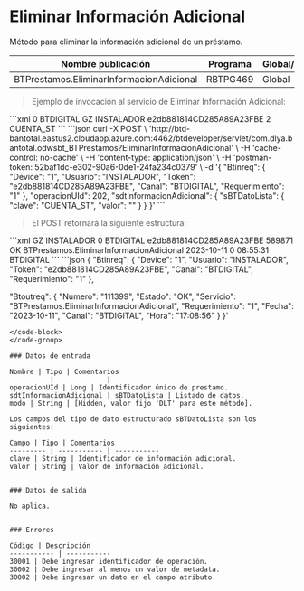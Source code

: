 # Eliminar Información Adicional 

Método para eliminar la información adicional de un préstamo. 

Nombre publicación | Programa | Global/País 
--------- | ----------- | ----------- 
BTPrestamos.EliminarInformacionAdicional | RBTPG469 | Global 

> Ejemplo de invocación al servicio de Eliminar Información Adicional: 

<code-group> 
<code-block title="XML" active> 
```xml 
<soapenv:Envelope xmlns:soapenv="http://schemas.xmlsoap.org/soap/envelope/" xmlns:bts="http://uy.com.dlya.bantotal/BTSOA/"> 
   <soapenv:Header/> 
   <soapenv:Body> 
      <bts:BTPrestamos.EliminarInformacionAdicional> 
         <bts:Btinreq> 
            <bts:Requerimiento>0</bts:Requerimiento> 
            <bts:Canal>BTDIGITAL</bts:Canal> 
            <bts:Device>GZ</bts:Device> 
            <bts:Usuario>INSTALADOR</bts:Usuario> 
            <bts:Token>e2db881814CD285A89A23FBE</bts:Token> 
         </bts:Btinreq> 
         <bts:operacionUId>2</bts:operacionUId> 
         <bts:sdtInformacionAdicional> 
            <bts:sBTDatoLista> 
               <bts:clave>CUENTA_ST</bts:clave> 
               <bts:valor></bts:valor> 
            </bts:sBTDatoLista> 
         </bts:sdtInformacionAdicional> 
      </bts:BTPrestamos.EliminarInformacionAdicional> 
   </soapenv:Body> 
</soapenv:Envelope> 
``` 
</code-block> 

<code-block title="JSON"> 
```json 
curl -X POST \ 
	'http://btd-bantotal.eastus2.cloudapp.azure.com:4462/btdeveloper/servlet/com.dlya.bantotal.odwsbt_BTPrestamos?EliminarInformacionAdicional' \ 
	-H 'cache-control: no-cache' \ 
	-H 'content-type: application/json' \ 
	-H 'postman-token: 52baf1dc-e302-90a6-0de1-24fa234c0379' \ 
	-d '{ 
	"Btinreq": { 
	  "Device": "1", 
	  "Usuario": "INSTALADOR", 
	  "Token": "e2db881814CD285A89A23FBE", 
	  "Canal": "BTDIGITAL", 
	  "Requerimiento": "1" 
	}, 
	 "operacionUId": 202, 
        "sdtInformacionAdicional": { 
          "sBTDatoLista": { 
            "clave": "CUENTA_ST", 
            "valor": "" 
          } 
        } 
}' 
``` 
</code-block> 
</code-group> 

> El POST retornará la siguiente estructura: 

<code-group> 
<code-block title="XML" active> 
```xml 
<SOAP-ENV:Envelope xmlns:SOAP-ENV="http://schemas.xmlsoap.org/soap/envelope/" xmlns:xsd="http://www.w3.org/2001/XMLSchema" xmlns:SOAP-ENC="http://schemas.xmlsoap.org/soap/encoding/" xmlns:xsi="http://www.w3.org/2001/XMLSchema-instance"> 
   <SOAP-ENV:Body> 
      <BTPrestamos.EliminarInformacionAdicionalResponse xmlns="http://uy.com.dlya.bantotal/BTSOA/"> 
         <Btinreq> 
            <Device>GZ</Device> 
            <Usuario>INSTALADOR</Usuario> 
            <Requerimiento>0</Requerimiento> 
            <Canal>BTDIGITAL</Canal> 
            <Token>e2db881814CD285A89A23FBE</Token> 
         </Btinreq> 
         <Erroresnegocio></Erroresnegocio> 
         <Btoutreq> 
            <Numero>589871</Numero> 
            <Estado>OK</Estado> 
            <Servicio>BTPrestamos.EliminarInformacionAdicional</Servicio> 
            <Fecha>2023-10-11</Fecha> 
            <Requerimiento>0</Requerimiento> 
            <Hora>08:55:31</Hora> 
            <Canal>BTDIGITAL</Canal> 
         </Btoutreq> 
      </BTPrestamos.EliminarInformacionAdicionalResponse> 
   </SOAP-ENV:Body> 
</SOAP-ENV:Envelope> 
``` 
</code-block> 

<code-block title="JSON"> 
```json 
{ 
   "Btinreq": { 
      "Device": "1", 
      "Usuario": "INSTALADOR", 
      "Token": "e2db881814CD285A89A23FBE", 
      "Canal": "BTDIGITAL", 
      "Requerimiento": "1" 
   }, 

   "Btoutreq": { 
      "Numero": "111399", 
      "Estado": "OK", 
      "Servicio": "BTPrestamos.EliminarInformacionAdicional", 
      "Requerimiento": "1", 
      "Fecha": "2023-10-11", 
      "Canal": "BTDIGITAL", 
      "Hora": "17:08:56" 
   } 
}' 
``` 
</code-block> 
</code-group> 

### Datos de entrada 

Nombre | Tipo | Comentarios 
--------- | ----------- | ----------- 
operacionUId | Long | Identificador único de prestamo. 
sdtInformacionAdicional | sBTDatoLista | Listado de datos. 
modo | String | [Hidden, valor fijo 'DLT' para este método]. 

Los campos del tipo de dato estructurado sBTDatoLista son los siguientes: 

Campo | Tipo | Comentarios 
--------- | ----------- | ----------- 
clave | String | Identificador de información adicional. 
valor | String | Valor de información adicional. 


### Datos de salida 

No aplica. 


### Errores 

Código | Descripción 
----------- | ----------- 
30001 | Debe ingresar identificador de operación. 
30002 | Debe ingresar al menos un valor de metadata. 
30002 | Debe ingresar un dato en el campo atributo. 

 
